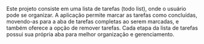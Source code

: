 Este projeto consiste em uma lista de tarefas (todo list), onde o usuário pode se organizar. A aplicação permite marcar as tarefas como concluídas, movendo-as para a aba de tarefas completas ao serem marcadas, e também oferece a opção de remover tarefas. Cada etapa da lista de tarefas possui sua própria aba para melhor organização e gerenciamento.